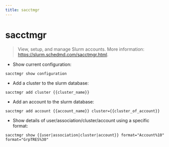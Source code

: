 ```yaml
---
title: sacctmgr
---
```

# sacctmgr

> View, setup, and manage Slurm accounts.
> More information: <https://slurm.schedmd.com/sacctmgr.html>.

- Show current configuration:

`sacctmgr show configuration`

- Add a cluster to the slurm database:

`sacctmgr add cluster {{cluster_name}}`

- Add an account to the slurm database:

`sacctmgr add account {{account_name}} cluster={{cluster_of_account}}`

- Show details of user/association/cluster/account using a specific format:

`sacctmgr show {{user|association|cluster|account}} format="Account%10" format="GrpTRES%30"`
